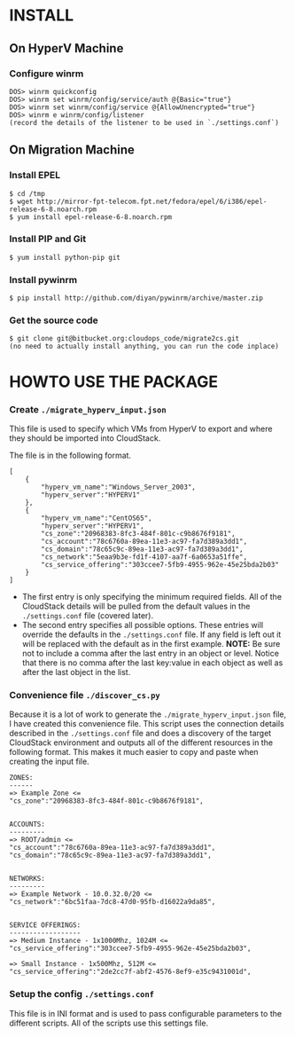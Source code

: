 INSTALL
=======

On HyperV Machine
-----------------
### Configure winrm
	DOS> winrm quickconfig
	DOS> winrm set winrm/config/service/auth @{Basic="true"}
	DOS> winrm set winrm/config/service @{AllowUnencrypted="true"}
	DOS> winrm e winrm/config/listener
	(record the details of the listener to be used in `./settings.conf`)



On Migration Machine
--------------------
### Install EPEL
	$ cd /tmp
	$ wget http://mirror-fpt-telecom.fpt.net/fedora/epel/6/i386/epel-release-6-8.noarch.rpm
	$ yum install epel-release-6-8.noarch.rpm


### Install PIP and Git
	$ yum install python-pip git


### Install pywinrm
	$ pip install http://github.com/diyan/pywinrm/archive/master.zip 


### Get the source code
	$ git clone git@bitbucket.org:cloudops_code/migrate2cs.git
	(no need to actually install anything, you can run the code inplace)



HOWTO USE THE PACKAGE
=====================
### Create 	`./migrate_hyperv_input.json`
This file is used to specify which VMs from HyperV to export and where they should be imported into CloudStack.  

The file is in the following format.

	[
		{
			"hyperv_vm_name":"Windows_Server_2003",
			"hyperv_server":"HYPERV1"
		},
		{
			"hyperv_vm_name":"CentOS65",
			"hyperv_server":"HYPERV1",
			"cs_zone":"20968383-8fc3-484f-801c-c9b8676f9181",
			"cs_account":"78c6760a-89ea-11e3-ac97-fa7d389a3dd1",
			"cs_domain":"78c65c9c-89ea-11e3-ac97-fa7d389a3dd1",
			"cs_network":"5eaa9b3e-fd1f-4107-aa7f-6a0653a51ffe",
			"cs_service_offering":"303ccee7-5fb9-4955-962e-45e25bda2b03"
		}
	]

* The first entry is only specifying the minimum required fields.  All of the CloudStack details will be pulled from the default values in the `./settings.conf` file (covered later).
* The second entry specifies all possible options.  These entries will override the defaults in the `./settings.conf` file.  If any field is left out it will be replaced with the default as in the first example.
**NOTE:** Be sure not to include a comma after the last entry in an object or level.  Notice that there is no comma after the last key:value in each object as well as after the last object in the list.


### Convenience file `./discover_cs.py`
Because it is a lot of work to generate the `./migrate_hyperv_input.json` file, I have created this convenience file.  This script uses the connection details described in the `./settings.conf` file and does a discovery of the target CloudStack environment and outputs all of the different resources in the following format.  This makes it much easier to copy and paste when creating the input file.

	ZONES:
	------
	=> Example Zone <=
	"cs_zone":"20968383-8fc3-484f-801c-c9b8676f9181",


	ACCOUNTS:
	---------
	=> ROOT/admin <=
	"cs_account":"78c6760a-89ea-11e3-ac97-fa7d389a3dd1",
	"cs_domain":"78c65c9c-89ea-11e3-ac97-fa7d389a3dd1",


	NETWORKS:
	---------
	=> Example Network - 10.0.32.0/20 <=
	"cs_network":"6bc51faa-7dc8-47d0-95fb-d16022a9da85",


	SERVICE OFFERINGS:
	------------------
	=> Medium Instance - 1x1000Mhz, 1024M <=
	"cs_service_offering":"303ccee7-5fb9-4955-962e-45e25bda2b03",

	=> Small Instance - 1x500Mhz, 512M <=
	"cs_service_offering":"2de2cc7f-abf2-4576-8ef9-e35c9431001d",


### Setup the config `./settings.conf`
This file is in INI format and is used to pass configurable parameters to the different scripts.  All of the scripts use this settings file.



